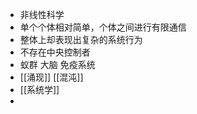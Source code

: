 - 非线性科学
- 单个个体相对简单，个体之间进行有限通信
- 整体上却表现出复杂的系统行为
- 不存在中央控制者
- 蚁群   大脑   免疫系统
- [[涌现]] [[混沌]]
- [[系统学]]
-